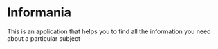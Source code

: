 # Informania
This is an application that helps you to find all the information you need about a particular subject
